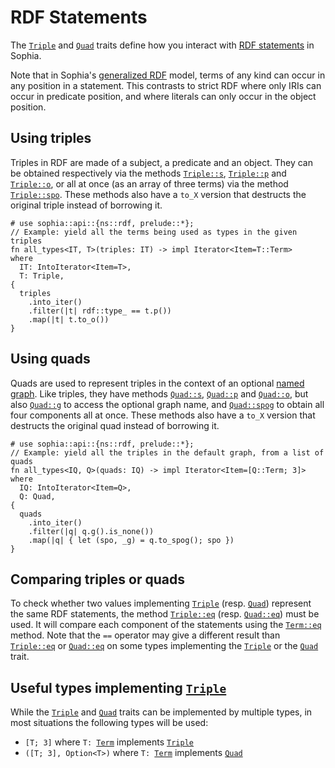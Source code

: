 # RDF Statements

The [`Triple`] and [`Quad`] traits define how you interact with [RDF statements] in Sophia.

Note that in Sophia's [generalized RDF] model, terms of any kind can occur in any position in a statement.
This contrasts to strict RDF where only IRIs can occur in predicate position,
and where literals can only occur in the object position.


## Using triples

Triples in RDF are made of a subject, a predicate and an object.
They can be obtained respectively via the methods [`Triple::s`], [`Triple::p`] and [`Triple::o`],
or all at once (as an array of three terms) via the method [`Triple::spo`].
These methods also have a `to_X` version that destructs the original triple instead of borrowing it.

```rust,noplayground
# use sophia::api::{ns::rdf, prelude::*};
// Example: yield all the terms being used as types in the given triples
fn all_types<IT, T>(triples: IT) -> impl Iterator<Item=T::Term>
where
  IT: IntoIterator<Item=T>,
  T: Triple,
{
  triples
    .into_iter()
    .filter(|t| rdf::type_ == t.p())
    .map(|t| t.to_o())
}
```

## Using quads

Quads are used to represent triples in the context of an optional [named graph].
Like triples, they have methods [`Quad::s`], [`Quad::p`] and [`Quad::o`],
but also [`Quad::g`] to access the optional graph name,
and [`Quad::spog`] to obtain all four components all at once.
These methods also have a `to_X` version that destructs the original quad instead of borrowing it.

```rust,noplayground
# use sophia::api::{ns::rdf, prelude::*};
// Example: yield all the triples in the default graph, from a list of quads
fn all_types<IQ, Q>(quads: IQ) -> impl Iterator<Item=[Q::Term; 3]>
where
  IQ: IntoIterator<Item=Q>,
  Q: Quad,
{
  quads
    .into_iter()
    .filter(|q| q.g().is_none())
    .map(|q| { let (spo, _g) = q.to_spog(); spo })
}
```

## Comparing triples or quads

To check whether two values implementing [`Triple`] (resp. [`Quad`])
represent the same RDF statements, the method [`Triple::eq`] (resp. [`Quad::eq`])
must be used.
It will compare each component of the statements using the [`Term::eq`] method.
Note that the `==` operator may give a different result than [`Triple::eq`] or [`Quad::eq`]
on some types implementing the [`Triple`] or the [`Quad`] trait.


## Useful types implementing [`Triple`]

While the [`Triple`] and [`Quad`] traits can be implemented by multiple types,
in most situations the following types will be used:

* `[T; 3]` where `T: `[`Term`] implements [`Triple`]
* `([T; 3], Option<T>)` where `T: `[`Term`] implements [`Quad`]



[RDF statements]: https://www.w3.org/TR/rdf-concepts/#dfn-rdf-statement
[generalized RDF]: ch00_introduction.html#generalized
[`Triple`]: https://docs.rs/sophia_api/0.8.0/sophia_api/triple/trait.Triple.html
[`Quad`]: https://docs.rs/sophia_api/0.8.0/sophia_api/quad/trait.Quad.html
[`Triple::s`]: https://docs.rs/sophia_api/0.8.0/sophia_api/triple/trait.Triple.html#tymethod.s
[`Triple::p`]: https://docs.rs/sophia_api/0.8.0/sophia_api/triple/trait.Triple.html#tymethod.p
[`Triple::o`]: https://docs.rs/sophia_api/0.8.0/sophia_api/triple/trait.Triple.html#tymethod.o
[`Triple::spo`]: https://docs.rs/sophia_api/0.8.0/sophia_api/triple/trait.Triple.html#method.spo
[named graph]: https://www.w3.org/TR/rdf-concepts/#dfn-named-graph
[`Quad::s`]: https://docs.rs/sophia_api/0.8.0/sophia_api/quad/trait.Quad.html#tymethod.s
[`Quad::p`]: https://docs.rs/sophia_api/0.8.0/sophia_api/quad/trait.Quad.html#tymethod.p
[`Quad::o`]: https://docs.rs/sophia_api/0.8.0/sophia_api/quad/trait.Quad.html#tymethod.o
[`Quad::g`]: https://docs.rs/sophia_api/0.8.0/sophia_api/quad/trait.Quad.html#tymethod.g
[`Quad::spog`]: https://docs.rs/sophia_api/0.8.0/sophia_api/quad/trait.Quad.html#method.spog
[`Term::eq`]: https://docs.rs/sophia_api/0.8.0/sophia_api/term/trait.Term.html#method.eq
[`Triple::eq`]: https://docs.rs/sophia_api/0.8.0/sophia_api/triple/trait.Triple.html#method.eq
[`Quad::eq`]: https://docs.rs/sophia_api/0.8.0/sophia_api/quad/trait.Quad.html#method.eq
[`Term`]: https://docs.rs/sophia_api/0.8.0/sophia_api/term/trait.Term.html
